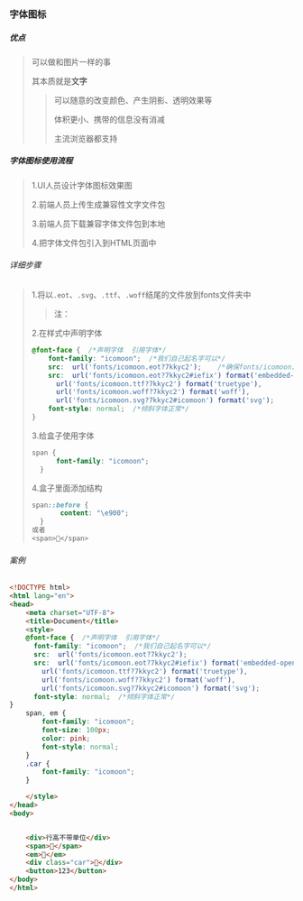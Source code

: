 ### 字体图标

##### 优点

> 可以做和图片一样的事
>
> 其本质就是**文字**
>
> > 可以随意的改变颜色、产生阴影、透明效果等
> >
> > 体积更小、携带的信息没有消减
> >
> > 主流浏览器都支持

##### 字体图标使用流程

> 1.UI人员设计字体图标效果图
>
> 2.前端人员上传生成兼容性文字文件包
>
> 3.前端人员下载兼容字体文件包到本地
>
> 4.把字体文件包引入到HTML页面中

###### 详细步骤

> 1.将以`.eot`、`.svg`、`.ttf`、`.woff`结尾的文件放到fonts文件夹中
>
> > 注：
>
> 2.在样式中声明字体
>
> ```css
> @font-face {  /*声明字体  引用字体*/
> 	  font-family: "icomoon";  /*我们自己起名字可以*/
> 	  src:  url('fonts/icomoon.eot?7kkyc2');	/*确保fonts/icomoon.eot存在*/
> 	  src:  url('fonts/icomoon.eot?7kkyc2#iefix') format('embedded-opentype'),
> 	    url('fonts/icomoon.ttf?7kkyc2') format('truetype'),
> 	    url('fonts/icomoon.woff?7kkyc2') format('woff'),
> 	    url('fonts/icomoon.svg?7kkyc2#icomoon') format('svg');
> 	  font-style: normal;  /*倾斜字体正常*/
> }
> ```
>
> 3.给盒子使用字体
>
> ```css
> span {
> 		font-family: "icomoon";
> 	}
> ```
>
> 4.盒子里面添加结构
>
> ```css
> span::before {
> 		 content: "\e900";
> 	}
> 或者  
> <span></span>  
> ```

###### 案例

```html
<!DOCTYPE html>
<html lang="en">
<head>
	<meta charset="UTF-8">
	<title>Document</title>
	<style>
	@font-face {  /*声明字体  引用字体*/
	  font-family: "icomoon";  /*我们自己起名字可以*/
	  src:  url('fonts/icomoon.eot?7kkyc2');
	  src:  url('fonts/icomoon.eot?7kkyc2#iefix') format('embedded-opentype'),
	    url('fonts/icomoon.ttf?7kkyc2') format('truetype'),
	    url('fonts/icomoon.woff?7kkyc2') format('woff'),
	    url('fonts/icomoon.svg?7kkyc2#icomoon') format('svg');
	  font-style: normal;  /*倾斜字体正常*/
}
    span, em {
    	font-family: "icomoon"; 
    	font-size: 100px;
    	color: pink;
    	font-style: normal;
    }
    .car {
    	font-family: "icomoon";
    }

	</style>
</head>
<body>


	<div>行高不带单位</div>
	<span></span>
	<em></em>
	<div class="car"></div>
	<button>123</button>
</body>
</html>
```